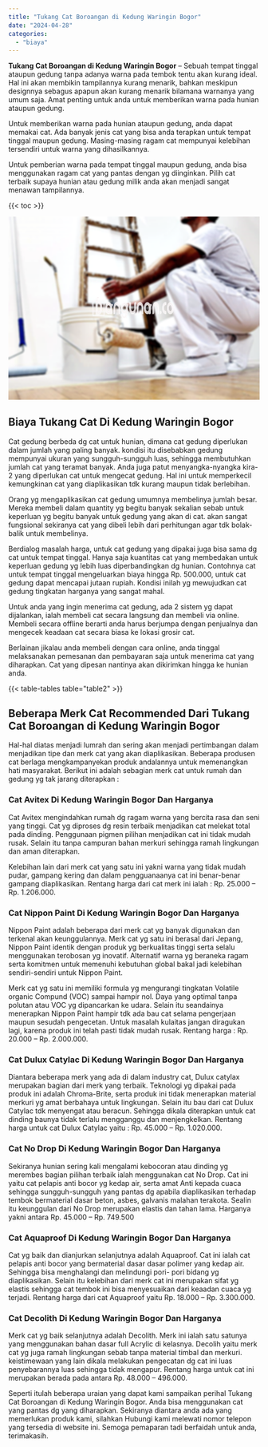 ```yaml
---
title: "Tukang Cat Boroangan di Kedung Waringin Bogor"
date: "2024-04-28"
categories: 
  - "biaya"
---
```


**Tukang Cat Boroangan di Kedung Waringin Bogor** – Sebuah tempat tinggal ataupun gedung tanpa adanya warna pada tembok tentu akan kurang ideal. Hal ini akan membikin tampilannya kurang menarik, bahkan meskipun designnya sebagus apapun akan kurang menarik bilamana warnanya yang umum saja. Amat penting untuk anda untuk memberikan warna pada hunian ataupun gedung.

Untuk memberikan warna pada hunian ataupun gedung, anda dapat memakai cat. Ada banyak jenis cat yang bisa anda terapkan untuk tempat tinggal maupun gedung. Masing-masing ragam cat mempunyai kelebihan tersendiri untuk warna yang dihasilkannya.

Untuk pemberian warna pada tempat tinggal maupun gedung, anda bisa menggunakan ragam cat yang pantas dengan yg diinginkan. Pilih cat terbaik supaya hunian atau gedung milik anda akan menjadi sangat menawan tampilannya.

{{< toc >}}

![Tukang Cat Boroangan di Kedung Waringin Bogor](/images/jasa-cat-murah33.png)

## Biaya Tukang Cat Di Kedung Waringin Bogor

Cat gedung berbeda dg cat untuk hunian, dimana cat gedung diperlukan dalam jumlah yang paling banyak. kondisi itu disebabkan gedung mempunyai ukuran yang sungguh-sungguh luas, sehingga membutuhkan jumlah cat yang teramat banyak. Anda juga patut menyangka-nyangka kira-2 yang diperlukan cat untuk mengecat gedung. Hal ini untuk memperkecil kemungkinan cat yang diaplikasikan tdk kurang maupun tidak berlebihan.

Orang yg mengaplikasikan cat gedung umumnya membelinya jumlah besar. Mereka membeli dalam quantity yg begitu banyak sekalian sebab untuk keperluan yg begitu banyak untuk gedung yang akan di cat. akan sangat fungsional sekiranya cat yang dibeli lebih dari perhitungan agar tdk bolak-balik untuk membelinya.

Berdialog masalah harga, untuk cat gedung yang dipakai juga bisa sama dg cat untuk tempat tinggal. Hanya saja kuantitas cat yang membedakan untuk keperluan gedung yg lebih luas diperbandingkan dg hunian. Contohnya cat untuk tempat tinggal mengeluarkan biaya hingga Rp. 500.000, untuk cat gedung dapat mencapai jutaan rupiah. Kondisi inilah yg mewujudkan cat gedung tingkatan harganya yang sangat mahal.

Untuk anda yang ingin menerima cat gedung, ada 2 sistem yg dapat dijalankan, ialah membeli cat secara langsung dan membeli via online. Membeli secara offline berarti anda harus berjumpa dengan penjualnya dan mengecek keadaan cat secara biasa ke lokasi grosir cat.

Berlainan jikalau anda membeli dengan cara online, anda tinggal melaksanakan pemesanan dan pembayaran saja untuk menerima cat yang diharapkan. Cat yang dipesan nantinya akan dikirimkan hingga ke hunian anda.

{{< table-tables table="table2" >}}

## Beberapa Merk Cat Recommended Dari Tukang Cat Boroangan di Kedung Waringin Bogor

Hal-hal diatas menjadi lumrah dan sering akan menjadi pertimbangan dalam menjadikan tipe dan merk cat yang akan diaplikasikan. Beberapa produsen cat berlaga mengkampanyekan produk andalannya untuk memenangkan hati masyarakat. Berikut ini adalah sebagian merk cat untuk rumah dan gedung yg tak jarang diterapkan :

### Cat Avitex Di Kedung Waringin Bogor Dan Harganya

Cat Avitex mengindahkan rumah dg ragam warna yang bercita rasa dan seni yang tinggi. Cat yg diproses dg resin terbaik menjadikan cat melekat total pada dinding. Penggunaan pigmen pilihan menjadikan cat ini tidak mudah rusak. Selain itu tanpa campuran bahan merkuri sehingga ramah lingkungan dan aman diterapkan.

Kelebihan lain dari merk cat yang satu ini yakni warna yang tidak mudah pudar, gampang kering dan dalam pengguanaanya cat ini benar-benar gampang diaplikasikan. Rentang harga dari cat merk ini ialah : Rp. 25.000 – Rp. 1.206.000.

### Cat Nippon Paint Di Kedung Waringin Bogor Dan Harganya

Nippon Paint adalah beberapa dari merk cat yg banyak digunakan dan terkenal akan keunggulannya. Merk cat yg satu ini berasal dari Jepang, Nippon Paint identik dengan produk yg berkualitas tinggi serta selalu menggunakan terobosan yg inovatif. Alternatif warna yg beraneka ragam serta komitmen untuk memenuhi kebutuhan global bakal jadi kelebihan sendiri-sendiri untuk Nippon Paint.

Merk cat yg satu ini memiliki formula yg mengurangi tingkatan Volatile organic Compund (VOC) sampai hampir nol. Daya yang optimal tanpa polutan atau VOC yg dipancarkan ke udara. Selain itu seandainya menerapkan Nippon Paint hampir tdk ada bau cat selama pengerjaan maupun sesudah pengecetan. Untuk masalah kulaitas jangan diragukan lagi, karena produk ini telah pasti tidak mudah rusak. Rentang harga : Rp. 20.000 – Rp. 2.000.000.

### Cat Dulux Catylac Di Kedung Waringin Bogor Dan Harganya

Diantara beberapa merk yang ada di dalam industry cat, Dulux catylax merupakan bagian dari merk yang terbaik. Teknologi yg dipakai pada produk ini adalah Chroma-Brite, serta produk ini tidak menerapkan material merkuri yg amat berbahaya untuk lingkungan. Selain itu bau dari cat Dulux Catylac tdk menyengat atau beracun. Sehingga dikala diterapkan untuk cat dinding baunya tidak terlalu mengganggu dan menjengkelkan. Rentang harga untuk cat Dulux Catylac yaitu : Rp. 45.000 – Rp. 1.020.000.

### Cat No Drop Di Kedung Waringin Bogor Dan Harganya

Sekiranya hunian sering kali mengalami kebocoran atau dinding yg merembes bagian pilihan terbaik ialah menggunakan cat No Drop. Cat ini yaitu cat pelapis anti bocor yg kedap air, serta amat Anti kepada cuaca sehingga sungguh-sungguh yang pantas dg apabila diaplikasikan terhadap tembok bermaterial dasar beton, asbes, galvanis malahan terakota. Sealin itu keunggulan dari No Drop merupakan elastis dan tahan lama. Harganya yakni antara Rp. 45.000 – Rp. 749.500

### Cat Aquaproof Di Kedung Waringin Bogor Dan Harganya

Cat yg baik dan dianjurkan selanjutnya adalah Aquaproof. Cat ini ialah cat pelapis anti bocor yang bermaterial dasar dasar polimer yang kedap air. Sehingga bisa menghalangi dan melindungi pori- pori bidang yg diaplikasikan. Selain itu kelebihan dari merk cat ini merupakan sifat yg elastis sehingga cat tembok ini bisa menyesuaikan dari keaadan cuaca yg terjadi. Rentang harga dari cat Aquaproof yaitu Rp. 18.000 – Rp. 3.300.000.

### Cat Decolith Di Kedung Waringin Bogor Dan Harganya

Merk cat yg baik selanjutnya adalah Decolith. Merk ini ialah satu satunya yang menggunakan bahan dasar full Acrylic di kelasnya. Decolih yaitu merk cat yg juga ramah lingkungan sebab tanpa material timbal dan merkuri. keistimewaan yang lain dikala melakukan pengecatan dg cat ini luas penyebarannya luas sehingga tidak mengapur. Rentang harga untuk cat ini merupakan berada pada antara Rp. 48.000 – 496.000.

Seperti itulah beberapa uraian yang dapat kami sampaikan perihal Tukang Cat Boroangan di Kedung Waringin Bogor. Anda bisa menggunakan cat yang pantas dg yang diharapkan. Sekiranya diantara anda ada yang memerlukan produk kami, silahkan Hubungi kami melewati nomor telepon yang tersedia di website ini. Semoga pemaparan tadi berfaidah untuk anda, terimakasih.

